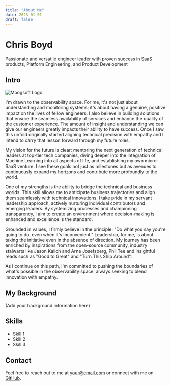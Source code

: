 ```yaml
---
title: "About Me"
date: 2023-01-01
draft: false
---
```


# Chris Boyd

Passionate and versatile engineer leader with proven success in SaaS products, Platform Engineering, and Product Development

## Intro

![Moogsoft Logo](/images/moogsoft-logo.png)

I'm drawn to the observability space. For me, it's not just about understanding and monitoring systems; it's about having a genuine, positive impact on the lives of fellow engineers. I also believe in building solutions that ensure the seamless availability of services and enhance the quality of the customer experience. The amount of insight and understanding we can give our engineers greatly impacts their ability to have success. Once I saw this unfold originally started aligning technical precision with empathy and I intend to carry that lesson forward through my future roles.

My vision for the future is clear: mentoring the next generation of technical leaders at top-tier tech companies, diving deeper into the integration of Machine Learning into all aspects of life, and establishing my own micro-SaaS venture. I see these goals not just as milestones but as avenues to continuously expand my horizons and contribute more profoundly to the world.

One of my strengths is the ability to bridge the technical and business worlds. This skill allows me to anticipate business trajectories and align them seamlessly with technical innovations. I take pride in my servant leadership approach, actively nurturing individual contributors and emerging leaders. By systemizing processes and championing transparency, I aim to create an environment where decision-making is enhanced and excellence is the standard.

Grounded in values, I firmly believe in the principle: "Do what you say you're going to do, even when it's inconvenient." Leadership, for me, is about taking the initiative even in the absence of direction. My journey has been enriched by inspirations from the open-source community, industry stalwarts like Jason Kalich and Arne Josefsberg, Phil Tee and insightful reads such as "Good to Great" and "Turn This Ship Around".

As I continue on this path, I'm committed to pushing the boundaries of what's possible in the observability space, always seeking to blend innovation with empathy.

## My Background

(Add your background information here)

## Skills

- Skill 1
- Skill 2
- Skill 3

## Contact

Feel free to reach out to me at [your@email.com](mailto:your@email.com) or connect with me on [GitHub](https://github.com/yourusername).